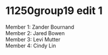 # 11250group19 edit 1 

Member 1: Zander Bournand <br />
Member 2: Jared Bowen <br />
Member 3: Levi Mutter <br />
Member 4: Cindy Lin<br />